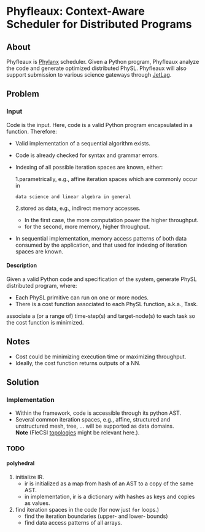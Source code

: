 <!-- 
Copyright (c) 2020 R. Tohid

Distributed under the Boost Software License, Version 1.0.(See accompanying
file LICENSE_1_0.txt or copy at http://www.boost.org/LICENSE_1_0.txt) 
-->

# Phyfleaux: Context-Aware Scheduler for Distributed Programs

## About

Phyfleaux is [Phylanx](github.com/stellar-group/phylanx) scheduler. Given a
Python program, Phyfleaux analyze the code and generate optimized distributed
PhySL. Phyfleaux will also support submission to various science gateways
through [JetLag](https://github.com/STEllAR-GROUP/JetLag.git).

## Problem

### Input
Code is the input. Here, code is a valid Python program encapsulated in a
function. Therefore:

* Valid implementation of a sequential algorithm exists.
* Code is already checked for syntax and grammar errors.
* Indexing of all possible iteration spaces are known, either:

   1.parametrically, e.g., affine iteration spaces which are commonly occur in

      data science and linear algebra in general

   2.stored as data, e.g., indirect memory accesses.
   * In the first case, the more computation power the higher throughput.
   * for the second, more memory, higher throughput.

* In sequential implementation, memory access patterns of both data consumed by
  the application, and that used for indexing of iteration spaces are known.
   <!-- * It might be beneficial to assume the initial memory layout in 1-d.-->

#### Description

Given a valid Python code and specification of the system, generate PhySL
distributed program, where:

* Each PhySL primitive can run on one or more nodes.
* There is a cost function associated to each PhySL function, a.k.a., Task.

associate a (or a range of) time-step(s) and target-node(s) to each task so the
cost function is minimized.

## Notes

* Cost could be minimizing execution time or maximizing throughput.
* Ideally, the cost function returns outputs of a NN.

## Solution

### Implementation

* Within the framework, code is accessible through its python AST.
* Several common iteration spaces, e.g., affine, structured and unstructured
  mesh, tree, ... will be supported as data domains.  
  **Note** (FleCSI
  [topologies](https://github.com/laristra/flecsi/tree/1/flecsi/topology) might
  be relevant here.).

### TODO
#### polyhedral
1. initialize IR.
   - ir is initialized as a map from hash of an AST to a copy of the same AST.
   - in implementation, ir is a dictionary with hashes as keys and copies as
     values.
2. find iteration spaces in the code (for now just `for` loops.)
   - find the iteration boundaries (upper- and lower- bounds)
   - find data access patterns of all arrays.
